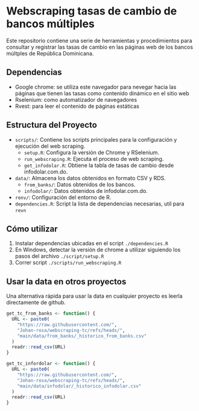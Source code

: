 # Webscraping tasas de cambio de bancos múltiples

Este repositorio contiene una serie de herramientas y procedimientos para consultar y registrar las tasas de cambio en las páginas web de los bancos múltples de República Dominicana.

## Dependencias

- Google chrome: se utiliza este navegador para nevegar hacia las páginas que tienen las tasas como contenido dinámico en el sitio web
- Rselenium: como automatizador de navegadores
- Rvest: para leer el contenido de páginas estáticas

## Estructura del Proyecto

- `scripts/`: Contiene los scripts principales para la configuración y ejecución del web scraping.
  - `setup.R`: Configura la versión de Chrome y RSelenium.
  - `run_webscraping.R`: Ejecuta el proceso de web scraping.
  - `get_infodolar.R`: Obtiene la tabla de tasas de cambio desde infodolar.com.do.
- `data/`: Almacena los datos obtenidos en formato CSV y RDS.
  - `from_banks/`: Datos obtenidos de los bancos.
  - `infodolar/`: Datos obtenidos de infodolar.com.do.
- `renv/`: Configuración del entorno de R.
- `dependencies.R`: Script la lista de dependencias necesarias, util para `revn`

## Cómo utilizar

1. Instalar dependencias ubicadas en el script `./dependencies.R`
2. En Windows, detectar la versión de chrome a utilizar siguiendo los pasos del archivo `./script/setup.R`
3. Correr script `./scripts/run_webscraping.R`

## Usar la data en otros proyectos

Una alternativa rápida para usar la data en cualquier proyecto es leerla  directamente de github.

```r
get_tc_from_banks <- function() {
  URL <- paste0(
    "https://raw.githubusercontent.com/",
    "Johan-rosa/webscraping-tc/refs/heads/", 
    "main/data/from_banks/_historico_from_banks.csv"
  )
  readr::read_csv(URL)
}

get_tc_infordolar <- function() {
  URL <- paste0(
    "https://raw.githubusercontent.com/",
    "Johan-rosa/webscraping-tc/refs/heads/", 
    "main/data/infodolar/_historico_infodolar.csv"
  )
  readr::read_csv(URL)
}
```